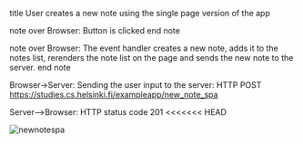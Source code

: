 title User creates a new note using the single page version of the app

note over Browser: Button is clicked end note

note over Browser: The event handler creates a new note, adds it to the notes list, rerenders the note list on the page and sends the new note to the server. end note

Browser->Server: Sending the user input to the server: HTTP POST https://studies.cs.helsinki.fi/exampleapp/new_note_spa

Server-->Browser: HTTP status code 201 <<<<<<< HEAD

![newnotespa](https://github.com/artursab/Fullstackopen/assets/107247506/77996985-3495-4fbd-afe9-7a666ee84a07)
